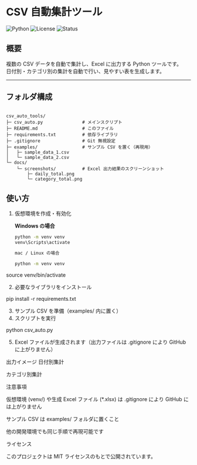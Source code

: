 # CSV 自動集計ツール

![Python](https://img.shields.io/badge/Python-3.9%2B-blue.svg)
![License](https://img.shields.io/badge/License-MIT-green.svg)
![Status](https://img.shields.io/badge/Status-Active-brightgreen.svg)

## 概要
複数の CSV データを自動で集計し、Excel に出力する Python ツールです。  
日付別・カテゴリ別の集計を自動で行い、見やすい表を生成します。

---

## フォルダ構成

<pre><code>
csv_auto_tools/
├─ csv_auto.py               # メインスクリプト
├─ README.md                 # このファイル
├─ requirements.txt          # 依存ライブラリ
├─ .gitignore                # Git 無視設定
├─ examples/                 # サンプル CSV を置く（再現用）
│   ├─ sample_data_1.csv
│   └─ sample_data_2.csv
└─ docs/
    └─ screenshots/          # Excel 出力結果のスクリーンショット
        ├─ daily_total.png
        └─ category_total.png
</code></pre>


## 使い方

1. 仮想環境を作成・有効化  

   **Windows の場合**
   ```bash
   python -m venv venv
   venv\Scripts\activate

   mac / Linux の場合

   python -m venv venv
source venv/bin/activate

2. 必要なライブラリをインストール

pip install -r requirements.txt

3. サンプル CSV を準備（examples/ 内に置く）
4. スクリプトを実行

python csv_auto.py

5. Excel ファイルが生成されます（出力ファイルは .gitignore により GitHub に上がりません）

出力イメージ
日付別集計

カテゴリ別集計

注意事項

仮想環境 (venv/) や生成 Excel ファイル (*.xlsx) は .gitignore により GitHub には上がりません

サンプル CSV は examples/ フォルダに置くこと

他の開発環境でも同じ手順で再現可能です

ライセンス

このプロジェクトは MIT ライセンスのもとで公開されています。